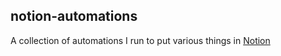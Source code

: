## notion-automations

A collection of automations I run to put various things in [Notion](https://notion.so)
